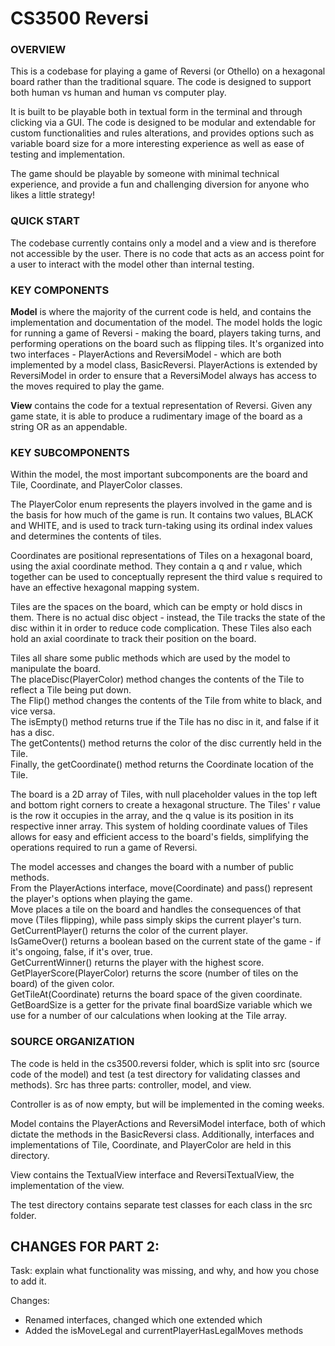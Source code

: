 # CS3500 Reversi 

### OVERVIEW
This is a codebase for playing a game of Reversi (or Othello) on a hexagonal board rather than the traditional square. 
The code is designed to support both human vs human and human vs computer play. 

It is built to be playable both in textual form in the terminal and through clicking via a GUI. 
The code is designed to be modular and extendable for custom functionalities and rules alterations, and provides options such as variable board size for a more interesting experience as well as ease of testing and implementation. 

The game should be playable by someone with minimal technical experience, and provide a fun and challenging diversion for anyone who likes a little strategy!

### QUICK START 
The codebase currently contains only a model and a view and is therefore not accessible by the user. 
There is no code that acts as an access point for a user to interact with the model other than internal testing.

### KEY COMPONENTS
**Model** is where the majority of the current code is held, and contains the implementation and documentation of the model. 
The model holds the logic for running a game of Reversi - making the board, players taking turns, and performing operations on the board such as flipping tiles. 
It's organized into two interfaces - PlayerActions and ReversiModel -  which are both implemented by a model class, BasicReversi.
PlayerActions is extended by ReversiModel in order to ensure that a ReversiModel always has access to the moves required to play the game.

**View** contains the code for a textual representation of Reversi. 
Given any game state, it is able to produce a rudimentary image of the board as a string OR as an appendable. 

### KEY SUBCOMPONENTS
Within the model, the most important subcomponents are the board and Tile, Coordinate, and PlayerColor classes.

The PlayerColor enum represents the players involved in the game and is the basis for how much of the game is run.
It contains two values, BLACK and WHITE, and is used to track turn-taking using its ordinal index values and determines the contents of tiles.

Coordinates are positional representations of Tiles on a hexagonal board, using the axial coordinate method. 
They contain a q and r value, which together can be used to conceptually represent the third value s required to have an effective hexagonal mapping system.

Tiles are the spaces on the board, which can be empty or hold discs in them. 
There is no actual disc object - instead, the Tile tracks the state of the disc within it in order to reduce code complication. 
These Tiles also each hold an axial coordinate to track their position on the board.

Tiles all share some public methods which are used by the model to manipulate the board.<br>
The placeDisc(PlayerColor) method changes the contents of the Tile to reflect a Tile being put down.<br>
The Flip() method changes the contents of the Tile from white to black, and vice versa.<br>
The isEmpty() method returns true if the Tile has no disc in it, and false if it has a disc. <br>
The getContents() method returns the color of the disc currently held in the Tile.<br>
Finally, the getCoordinate() method returns the Coordinate location of the Tile.<br>

The board is a 2D array of Tiles, with null placeholder values in the top left and bottom right corners to create a hexagonal structure. 
The Tiles' r value is the row it occupies in the array, and the q value is its position in its respective inner array. 
This system of holding coordinate values of Tiles allows for easy and efficient access to the board's fields, simplifying the operations required to run a game of Reversi.

The model accesses and changes the board with a number of public methods. <br>
From the PlayerActions interface, move(Coordinate) and pass() represent the player's options when playing the game. <br>
Move places a tile on the board and handles the consequences of that move (Tiles flipping), while pass simply skips the current player's turn.<br>
GetCurrentPlayer() returns the color of the current player. <br>
IsGameOver() returns a boolean based on the current state of the game - if it's ongoing, false, if it's over, true.<br>
GetCurrentWinner() returns the player with the highest score. <br>
GetPlayerScore(PlayerColor) returns the score (number of tiles on the board) of the given color.<br>
GetTileAt(Coordinate) returns the board space of the given coordinate. <br>
GetBoardSize is a getter for the private final boardSize variable which we use for a number of our calculations when looking at the Tile array.

### SOURCE ORGANIZATION
The code is held in the cs3500.reversi folder, which is split into src (source code of the model) and test (a test directory for validating classes and methods). 
Src has three parts: controller, model, and view. 

Controller is as of now empty, but will be implemented in the coming weeks. 

Model contains the PlayerActions and ReversiModel interface, both of which dictate the methods in the BasicReversi class. 
Additionally, interfaces and implementations of Tile, Coordinate, and PlayerColor are held in this directory. 

View contains the TextualView interface and ReversiTextualView, the implementation of the view. 

The test directory contains separate test classes for each class in the src folder.

## CHANGES FOR PART 2: 
Task: explain what functionality was missing, and why, and how you chose to add it.

Changes: 
- Renamed interfaces, changed which one extended which
- Added the isMoveLegal and currentPlayerHasLegalMoves methods
